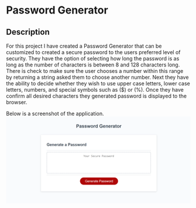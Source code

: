 # Password Generator

## Description

For this project I have created a Password Generator that can be customized to created a secure password to the users preferred level of security. They have the option of selecting how long the password is as long as the number of characters is between 8 and 128 characters long. There is check to make sure the user chooses a number within this range by returning a string asked them to choose another number. Next they have the ability to decide whether they wish to use upper case letters, lower case letters, numbers, and special symbols such as ($) or (%). Once they have confirm all desired characters they generated password is displayed to the browser.

Below is a screenshot of the application.
![password generator webpage](./images/screen_shot_for_readme.png)